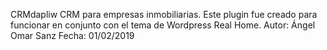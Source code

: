 CRMdapliw
CRM para empresas inmobiliarias.
Este plugin fue creado para funcionar en conjunto con el tema de Wordpress Real Home.
Autor: Ángel Omar Sanz
Fecha: 01/02/2019